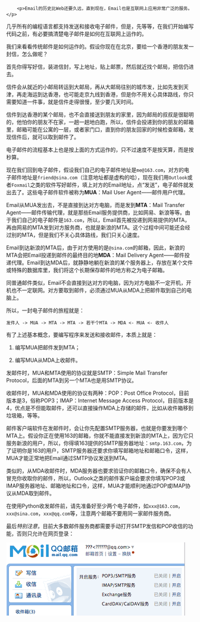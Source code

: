 ﻿
        <p>Email的历史比Web还要久远，直到现在，Email也是互联网上应用非常广泛的服务。</p>
<p>几乎所有的编程语言都支持发送和接收电子邮件，但是，先等等，在我们开始编写代码之前，有必要搞清楚电子邮件是如何在互联网上运作的。</p>
<p>我们来看看传统邮件是如何运作的。假设你现在在北京，要给一个香港的朋友发一封信，怎么做呢？</p>
<p>首先你得写好信，装进信封，写上地址，贴上邮票，然后就近找个邮局，把信仍进去。</p>
<p>信件会从就近的小邮局转运到大邮局，再从大邮局往别的城市发，比如先发到天津，再走海运到达香港，也可能走京九线到香港，但是你不用关心具体路线，你只需要知道一件事，就是信件走得很慢，至少要几天时间。</p>
<p>信件到达香港的某个邮局，也不会直接送到朋友的家里，因为邮局的叔叔是很聪明的，他怕你的朋友不在家，一趟一趟地白跑，所以，信件会投递到你的朋友的邮箱里，邮箱可能在公寓的一层，或者家门口，直到你的朋友回家的时候检查邮箱，发现信件后，就可以取到邮件了。</p>
<p>电子邮件的流程基本上也是按上面的方式运作的，只不过速度不是按天算，而是按秒算。</p>
<p>现在我们回到电子邮件，假设我们自己的电子邮件地址是<code>me@163.com</code>，对方的电子邮件地址是<code>friend@sina.com</code>（注意地址都是虚构的哈），现在我们用<code>Outlook</code>或者<code>Foxmail</code>之类的软件写好邮件，填上对方的Email地址，点“发送”，电子邮件就发出去了。这些电子邮件软件被称为<strong>MUA</strong>：Mail User Agent——邮件用户代理。</p>
<p>Email从MUA发出去，不是直接到达对方电脑，而是发到<strong>MTA</strong>：Mail Transfer Agent——邮件传输代理，就是那些Email服务提供商，比如网易、新浪等等。由于我们自己的电子邮件是<code>163.com</code>，所以，Email首先被投递到网易提供的MTA，再由网易的MTA发到对方服务商，也就是新浪的MTA。这个过程中间可能还会经过别的MTA，但是我们不关心具体路线，我们只关心速度。</p>
<p>Email到达新浪的MTA后，由于对方使用的是<code>@sina.com</code>的邮箱，因此，新浪的MTA会把Email投递到邮件的最终目的地<strong>MDA</strong>：Mail Delivery Agent——邮件投递代理。Email到达MDA后，就静静地躺在新浪的某个服务器上，存放在某个文件或特殊的数据库里，我们将这个长期保存邮件的地方称之为电子邮箱。</p>
<p>同普通邮件类似，Email不会直接到达对方的电脑，因为对方电脑不一定开机，开机也不一定联网。对方要取到邮件，必须通过MUA从MDA上把邮件取到自己的电脑上。</p>
<p>所以，一封电子邮件的旅程就是：</p>
<pre><code>发件人 -&gt; MUA -&gt; MTA -&gt; MTA -&gt; 若干个MTA -&gt; MDA &lt;- MUA &lt;- 收件人
</code></pre><p>有了上述基本概念，要编写程序来发送和接收邮件，本质上就是：</p>
<ol>
<li><p>编写MUA把邮件发到MTA；</p>
</li>
<li><p>编写MUA从MDA上收邮件。</p>
</li>
</ol>
<p>发邮件时，MUA和MTA使用的协议就是SMTP：Simple Mail Transfer Protocol，后面的MTA到另一个MTA也是用SMTP协议。</p>
<p>收邮件时，MUA和MDA使用的协议有两种：POP：Post Office Protocol，目前版本是3，俗称POP3；IMAP：Internet Message Access Protocol，目前版本是4，优点是不但能取邮件，还可以直接操作MDA上存储的邮件，比如从收件箱移到垃圾箱，等等。</p>
<p>邮件客户端软件在发邮件时，会让你先配置SMTP服务器，也就是你要发到哪个MTA上。假设你正在使用163的邮箱，你就不能直接发到新浪的MTA上，因为它只服务新浪的用户，所以，你得填163提供的SMTP服务器地址：<code>smtp.163.com</code>，为了证明你是163的用户，SMTP服务器还要求你填写邮箱地址和邮箱口令，这样，MUA才能正常地把Email通过SMTP协议发送到MTA。</p>
<p>类似的，从MDA收邮件时，MDA服务器也要求验证你的邮箱口令，确保不会有人冒充你收取你的邮件，所以，Outlook之类的邮件客户端会要求你填写POP3或IMAP服务器地址、邮箱地址和口令，这样，MUA才能顺利地通过POP或IMAP协议从MDA取到邮件。</p>
<p>在使用Python收发邮件前，请先准备好至少两个电子邮件，如<code>xxx@163.com</code>，<code>xxx@sina.com</code>，<code>xxx@qq.com</code>等，注意两个邮箱不要用同一家邮件服务商。</p>
<p>最后<em>特别注意</em>，目前大多数邮件服务商都需要手动打开SMTP发信和POP收信的功能，否则只允许在网页登录：</p>
<p><img src="../files/attachments/00144780905835577e7b77a053849829f4cf034d1fc48c3000/l.jpg" alt="qqmail-setting"></p>

    